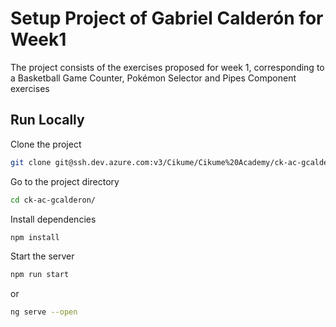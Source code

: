 # Setup Project of Gabriel Calderón for Week1

The project consists of the exercises proposed for week 1, corresponding to a Basketball Game Counter, Pokémon Selector and Pipes Component exercises

## Run Locally

Clone the project

```bash
git clone git@ssh.dev.azure.com:v3/Cikume/Cikume%20Academy/ck-ac-gcalderon
```

Go to the project directory

```bash
cd ck-ac-gcalderon/
```

Install dependencies

```bash
npm install
```

Start the server

```bash
npm run start
```

or

```bash
ng serve --open
```
